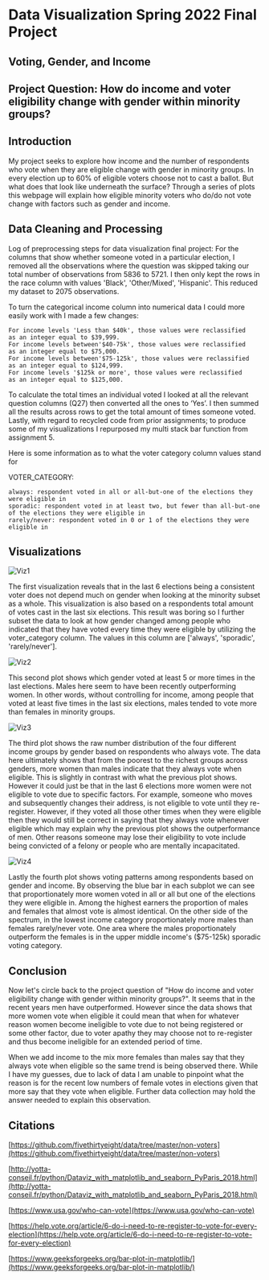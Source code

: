 # Data Visualization Spring 2022 Final Project
## Voting, Gender, and Income

## Project Question: How do income and voter eligibility change with gender within minority groups?

## Introduction

My project seeks to explore how income and the number of respondents who vote when they are eligible change with 
gender in minority groups. 
In every election up to 60% of eligible voters choose not to cast a ballot. But what does that look like underneath the surface? Through a series of plots
this webpage will explain how eligible minority voters who do/do not vote change with factors such as gender and income. 


## Data Cleaning and Processing

Log of preprocessing steps for data visualization final project:
For the columns that show whether someone voted in a particular election, I removed 
all the observations where the question was skipped taking our total number of 
observations from 5836 to 5721. I then only kept the rows in the race column with 
values 'Black', 'Other/Mixed', 'Hispanic'. This reduced my dataset to 2075 observations.

To turn the categorical income column into numerical data I could more easily work with 
I made a few changes: 


    For income levels 'Less than $40k', those values were reclassified 
    as an integer equal to $39,999.
    For income levels between'$40-75k', those values were reclassified 
    as an integer equal to $75,000.
    For income levels between'$75-125k', those values were reclassified 
    as an integer equal to $124,999.
    For income levels '$125k or more', those values were reclassified 
    as an integer equal to $125,000.

To calculate the total times an individual voted I looked at all the relevant question  columns (Q27) then converted all the ones to ‘Yes’. I then summed all the results across rows to get the total amount of times someone voted. Lastly, with regard to recycled code from prior assignments; to produce some of my visualizations I repurposed my multi stack bar function from assignment 5.

Here is some information as to what the voter category column values stand for

VOTER_CATEGORY:


    always: respondent voted in all or all-but-one of the elections they were eligible in
    sporadic: respondent voted in at least two, but fewer than all-but-one of the elections they were eligible in
    rarely/never: respondent voted in 0 or 1 of the elections they were eligible in



## Visualizations

![Viz1](Viz1.png)

The first visualization reveals that in the last 6 elections being a consistent voter does not 
depend much on gender when looking at the minority subset as a whole. This visualization is also based on a respondents total amount of votes cast in the last six elections. 
This result was boring so I further subset the data to look at how gender changed among people who indicated that 
they have voted every time they were eligible by utilizing the voter_category column. The 
values in this column are ['always', 'sporadic', 'rarely/never']. 

![Viz2](Viz2.png)

This second plot shows which gender voted at least 5 or more times in the last elections. Males here seem to have been recently outperforming women.
In other words, without controlling for income, among people that voted at least five times in the last six elections, 
males tended to vote more than females in minority groups. 

![Viz3](Viz3.png)

The third plot shows the raw number distribution of the four different income groups by gender based on respondents who always vote. The data here ultimately shows that from the poorest to the richest groups across genders, more women than males indicate that they always vote when eligible. This is slightly in contrast with what the previous plot shows. However it could just be that in the last 6 elections more women were not eligible to vote due to specific factors.
For example, someone who moves and subsequently changes their address, is not eligible to vote until they re-register.
However, if they voted all those other times when they were eligible then they would still be correct in saying that they always vote whenever eligible which may explain why the previous plot shows the outperformance of men. Other reasons someone may lose their eligibility to vote include being convicted of a felony or people who are mentally incapacitated.

![Viz4](Viz4fl.png)

Lastly the fourth plot shows voting patterns among respondents based on gender and income. By observing the blue bar in each subplot we can see that proportionately more women voted in all or all but one of the elections they were eligible in. Among the highest earners the proportion of males and females that almost vote is almost identical. 
On the other side of the spectrum, in the lowest income category proportionately more males than females rarely/never vote. One area where the males proportionately outperform the females is in the upper middle income's ($75-125k) sporadic voting category.

## Conclusion

Now let's circle back to the project question of "How do income and voter eligibility change with gender within minority groups?". 
It seems that in the recent years men have outperformed. However since the data shows that more women vote when eligible it could mean that when for whatever reason women become ineligible to vote due to not being registered or some other factor, due to voter apathy they may choose not to re-register and thus become ineligible for an extended period of time.

When we add income to the mix more females than males say that they always vote when eligible so the same trend is being observed there. While I have my guesses, due to lack of data I am unable to pinpoint what the reason is for the recent low numbers of female votes in elections given that more say that they vote when eligible. Further data collection may hold the answer needed to explain this observation.

## Citations
[https://github.com/fivethirtyeight/data/tree/master/non-voters](https://github.com/fivethirtyeight/data/tree/master/non-voters)

[http://yotta-conseil.fr/python/Dataviz_with_matplotlib_and_seaborn_PyParis_2018.html](http://yotta-conseil.fr/python/Dataviz_with_matplotlib_and_seaborn_PyParis_2018.html)

[https://www.usa.gov/who-can-vote](https://www.usa.gov/who-can-vote)

[https://help.vote.org/article/6-do-i-need-to-re-register-to-vote-for-every-election](https://help.vote.org/article/6-do-i-need-to-re-register-to-vote-for-every-election)

[https://www.geeksforgeeks.org/bar-plot-in-matplotlib/](https://www.geeksforgeeks.org/bar-plot-in-matplotlib/)

